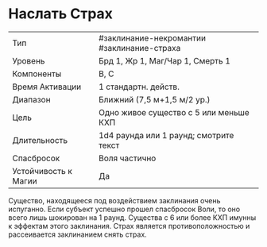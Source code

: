 # Наслать Страх

|                      |                                             |
| -------------------- | ------------------------------------------- |
| Тип                  | #заклинание-некромантии  #заклинание-страха | 
| Уровень              | Брд 1, Жр 1, Маг/Чар 1, Смерть 1            |
| Компоненты           | В, С                                        |
| Время Активации      | 1 стандартн. действ.                        |
| Диапазон             | Ближний (7,5 м+1,5 м/2 ур.)                 |
| Цель                 | Одно живое существо с 5 или меньше КХП      |
| Длительность         | 1d4 раунда или 1 раунд; смотрите текст      |
| Спасбросок           | Воля частично                               |
| Устойчивость к Магии | Да                                          |

Существо, находящееся под воздействием заклинания очень испуганно. Если субъект успешно прошел спасбросок Воли, то оно всего лишь шокирован на 1 раунд. Существа с 6 или более КХП имунны к эффектам этого заклинания. Страх является противоположностью и рассеивается заклинанием снять страх.